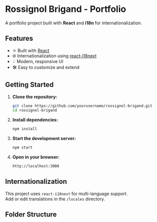 # Rossignol Brigand - Portfolio

A portfolio project built with **React** and **i18n** for internationalization.

## Features

- ⚛️ Built with [React](https://reactjs.org/)
- 🌐 Internationalization using [react-i18next](https://react.i18next.com/)
- 💡 Modern, responsive UI
- 🛠️ Easy to customize and extend

## Getting Started

1. **Clone the repository:**

   ```bash
   git clone https://github.com/yourusername/rossignol-brigand.git
   cd rossignol-brigand
   ```

2. **Install dependencies:**

   ```bash
   npm install
   ```

3. **Start the development server:**

   ```bash
   npm start
   ```

4. **Open in your browser:**

   ```bash
   http://localhost:3000
   ```

## Internationalization

This project uses `react-i18next` for multi-language support.  
Add or edit translations in the `/locales` directory.

## Folder Structure
